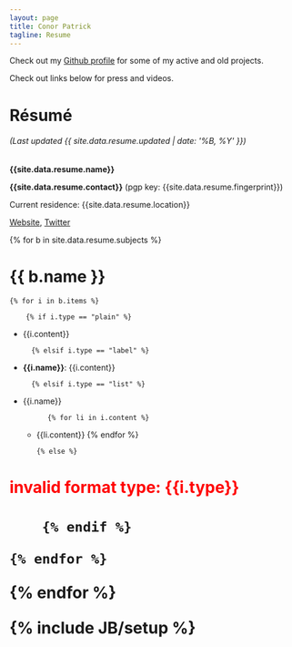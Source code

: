 ```yaml
---
layout: page
title: Conor Patrick
tagline: Resume
---
```


Check out my [Github profile]({{site.social[1].url}}) for some of my active and old projects.  

Check out links below for press and videos.

Résumé
======
###### (Last updated {{ site.data.resume.updated | date: '%B, %Y' }})

**{{site.data.resume.name}}**

**{{site.data.resume.contact}}**    (pgp key: {{site.data.resume.fingerprint}})

Current residence: {{site.data.resume.location}}

[Website]({{site.data.resume.website}}), [Twitter](https://twitter.com/{{site.data.resume.twitter}})


{% for b in site.data.resume.subjects %}

{{ b.name }}
===========
    {% for i in b.items %}

        {% if i.type == "plain" %}

* {{i.content}}

        {% elsif i.type == "label" %}

* **{{i.name}}**: {{i.content}}

        {% elsif i.type == "list" %}

* {{i.name}}

            {% for li in i.content %}
  * {{li.content}}
            {% endfor %}

        {% else %}
    
<h1 style="color:red;">invalid format type: {{i.type}}<h1>

        {% endif %}

    {% endfor %}

{% endfor %}

{% include JB/setup %}
